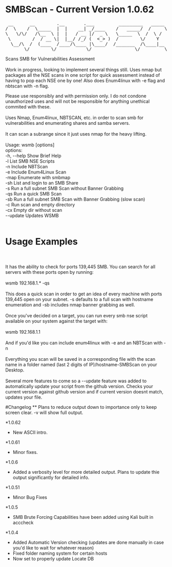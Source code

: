 # SMBScan - Current Version 1.0.62
<pre>
 __      __        .__       .___         _________   _____ __________ 
/  \    /  \_____  |  |    __| _/____    /   _____/  /     \\______   \
\   \/\/   /\__  \ |  |   / __ |/  _ \   \_____  \  /  \ /  \|    |  _/
 \        /  / __ \|  |__/ /_/ (  <_> )  /        \/    Y    \    |   \
  \__/\  /  (____  /____/\____ |\____/  /_______  /\____|__  /______  /
       \/        \/           \/                \/         \/       \/ 
</pre>
Scans SMB for Vulnerabilities Assessment
<br />
<br />
Work in progress, looking to implement several things still.
Uses nmap but packages all the NSE scans in one script for quick assessment instead of having to pop each NSE one by one!
Also does Enum4linux with -e flag and nbtscan with -n flag.

Please use responsibly and with permission only.  I do not condone unauthorized uses and will not be responsible for anything unethical commited with these.
<br />
<br />
Uses Nmap, Enum4linux, NBTSCAN, etc. in order to scan smb for vulnerabilities and enumerating shares and samba servers.
<br />
<br />
It can scan a subrange since it just uses nmap for the heavy lifting.
<br />
<br />
Usage: wsmb <target> [options]
<br />
options:
<br />
-h, --help                    Show Brief Help
<br />
-l                            List SMB NSE Scripts
<br />
-n                            Include NBTScan
<br />
-e                            Include Enum4Linux Scan
<br />
-map                          Enumerate with smbmap
<br />
-sh                           List and login to an SMB Share
<br />
-s                            Run a full subnet SMB Scan without Banner Grabbing
<br />
-qs                           Run a quick SMB Scan
<br />
-sb                           Run a full subnet SMB Scan with Banner Grabbing (slow scan)
<br />
-c                            Run scan and empty directory
<br />
-cx                           Empty dir without scan
<br />
--update                      Updates WSMB
<br />
<br />
# Usage Examples
<br />
<br />
It has the ability to check for ports 139,445 SMB.  You can search for all servers with these ports open by running:
<br />
<br />
wsmb 192.168.1.* -qs
<br />
<br />
This does a quick scan in order to get an idea of every machine with ports 139,445 open on your subnet.  -s defaults to a full scan with hostname enumeration and -sb includes nmap banner grabbing as well.
<br />
<br />
Once you've decided on a target, you can run every smb nse script available on your system against the target with:
<br />
<br />
wsmb 192.168.1.1
<br />
<br />
And if you'd like you can include enum4linux with -e and an NBTScan with -n
<br />
<br />
Everything you scan will be saved in a corresponding file with the scan name in a folder named (last 2 digits of IP)/hostname-SMBScan on your Desktop.
<br />
<br />
Several more features to come so a --update feature was added to automatically update your script from the github version.  Checks your current version against github version and if current version doesnt match, updates your file.

#Changelog
** Plans to reduce output down to importance only to keep screen clear.  -v will show full output.

*1.0.62
<ul>
<li> New ASCII intro.</li>
</ul>

*1.0.61
<ul>
<li> Minor fixes.</li>
</ul>

*1.0.6
<ul>
<li> Added a verbosity level for more detailed output.  Plans to update thie output significantly for detailed info.</li>
</ul>

*1.0.51
<ul>
<li> Minor Bug Fixes</li>
</ul>

*1.0.5
<ul>
<li> SMB Brute Forcing Capabilities have been added using Kali built in acccheck</li>
</ul>

*1.0.4 
<ul>
<li>Added Automatic Version checking (updates are done manually in case you'd like to wait for whatever reason)</li>
<li>Fixed folder naming system for certain hosts</li>
<li>Now set to properly update Locate DB</li>
</ul>
